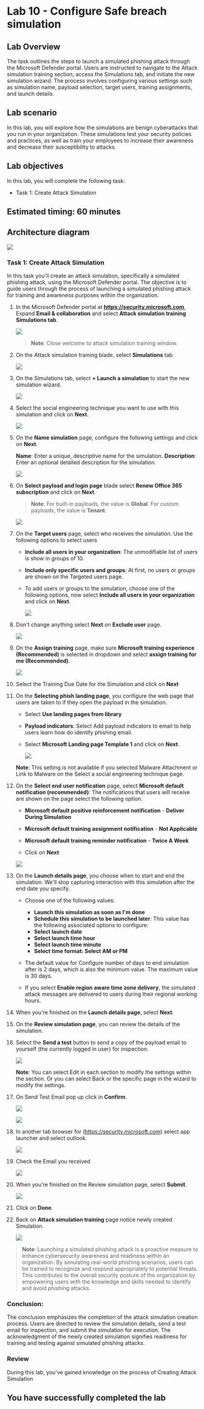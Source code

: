 # Lab 10 - Configure Safe breach simulation

## Lab Overview
The task outlines the steps to launch a simulated phishing attack through the Microsoft Defender portal. Users are instructed to navigate to the Attack simulation training section, access the Simulations tab, and initiate the new simulation wizard. The process involves configuring various settings such as simulation name, payload selection, target users, training assignments, and launch details.

## Lab scenario
In this lab, you will explore how the simulations are benign cyberattacks that you run in your organization. These simulations test your security policies and practices, as well as train your employees to increase their awareness and decrease their susceptibility to attacks.


## Lab objectives

In this lab, you will complete the following task:

+ Task 1: Create Attack Simulation

## Estimated timing: 60 minutes

## Architecture diagram
![](../media/part1lab5.png)

### Task 1: Create Attack Simulation

In this task you'll create an attack simulation, specifically a simulated phishing attack, using the Microsoft Defender portal. The objective is to guide users through the process of launching a simulated phishing attack for training and awareness purposes within the organization.

1. In the Microsoft Defender portal at **https://security.microsoft.com**, Expand **Email & collaboration** and select **Attack simulation 
   training**  **Simulations tab**. 

   ![](../media/lab10-image-1.png)

   >**Note**: Close welcome to attack simulation training window.

1. On the Attack simulation training blade, select **Simulations** tab.

   ![](../media/lab10-image-2.png)
   
1. On the Simulations tab, select  **+ Launch a simulation** to start the new simulation wizard.

   ![](../media/lab10-image-3.png)
   
1. Select the social engineering technique you want to use with this simulation and click on **Next**.

    ![](../media/lab10-image-4.png)
   
1. On the **Name simulation** page, configure the following settings and click on **Next**.

      **Name**: Enter a unique, descriptive name for the simulation.
      **Description**: Enter an optional detailed description for the simulation.

    ![](../media/lab10-image-5.png)
   
1. On **Select payload and login page** blade select **Renew Office 365 subscription** and click on **Next**.

    >**Note**: For built-in payloads, the value is **Global**. For custom payloads, the value is **Tenant**.
   
    ![](../media/lab10-image-6.png)

1. On the **Target users** page, select who receives the simulation. Use the following options to select users
   
     - **Include all users in your organization**: The unmodifiable list of users is show in groups of 10.
     - **Include only specific users and groups**: At first, no users or groups are shown on the Targeted users page.
     - To add users or groups to the simulation, choose one of the following options, now select **Include all users in your organization** and click on **Next**.

        ![](../media/lab10-image-7.png)

1. Don't change anything select **Next** on **Exclude user** page.

    ![](../media/lab10-image-8.png)
   
1. On the **Assign training** page, make sure **Microsoft training experience (Recommended)** is selected in dropdown and select **assign training for me (Recommended)**.

    ![](../media/lab10-image-9.png)

1. Select the Training Due Date for the Simulation and click on **Next**

1. On the **Selecting phish landing page**, you configure the web page that users are taken to if they open the payload in the simulation.

   - Select **Use landing pages from library**
     
   - **Payload indicators**: Select Add payload indicators to email to help users learn how do identify phishing email.

   - Select **Microsoft Landing page Template 1** and click on **Next**.

      ![](../media/lab10-image-10.png)
   
    **Note**: This setting is not available if you selected Malware Attachment or Link to Malware on the Select a social engineering technique 
      page.

1. On the **Select end user notification** page, select **Microsoft default notification (recommended)**: The notifications that users will receive are shown on the page select the following option.

   - **Microsoft default positive reinforcement notification** - **Deliver During Simulation**
   
   - **Microsoft default training assignment notification** - **Not Applicable**
   
   - **Microsoft default training reminder notification** - **Twice A Week**

   - Click on **Next**

    ![](../media/lab10-image-11.png)

1. On the **Launch details page**, you choose when to start and end the simulation. We'll stop capturing interaction with this 
   simulation after the end date you specify.
   - Choose one of the following values:
       - **Launch this simulation as soon as I'm done**
       - **Schedule this simulation to be launched later**: This value has the following associated options to configure:
       - **Select launch date**
       - **Select launch time hour**
       - **Select launch time minute**
       - **Select time format: Select AM or PM**
   
   - The default value for Configure number of days to end simulation after is 2 days, which is also the minimum value. The maximum value is 30 days.

   - If you select **Enable region aware time zone delivery**, the simulated attack messages are delivered to users during their regional 
   working hours.

1. When you're finished on the **Launch details page**, select **Next**.

1. On the **Review simulation page**, you can review the details of the simulation.

1. Select the  **Send a test** button to send a copy of the payload email to yourself (the currently logged in user) for inspection.

    ![](../media/lab10-image-13.png)

    **Note**: You can select Edit in each section to modify the settings within the section. Or you can select Back or the specific page in the 
   wizard to modify the settings.

1. On Send Test Email pop up click in **Confirm**.

    ![](../media/lab10-image-14.png)

    ![](../media/lab10-image-15.png)

1. In another tab browser for (https://security.microsoft.com) select app launcher and select outlook.

    ![](../media/lab5-image5.png)

1. Check the Email you received

    ![](../media/lab10-image-16.png)

1. When you're finished on the Review simulation page, select **Submit**.

    ![](../media/lab10-image-17.png)

1. Click on **Done**.

1. Back on **Attack simulation training** page notice newly created Simulation.

     ![](../media/lab10-image-18.png)


>**Note**: Launching a simulated phishing attack is a proactive measure to enhance cybersecurity awareness and readiness within an organization. By simulating real-world phishing scenarios, users can be trained to recognize and respond appropriately to potential threats. This contributes to the overall security posture of the organization by empowering users with the knowledge and skills needed to identify and avoid phishing attacks.

### Conclusion:
The conclusion emphasizes the completion of the attack simulation creation process. Users are directed to review the simulation details, send a test email for inspection, and submit the simulation for execution. The acknowledgment of the newly created simulation signifies readiness for training and testing against simulated phishing attacks.

### Review
During this lab, you've gained knowledge on the process of Creating Attack Simulation

## You have successfully completed the lab

